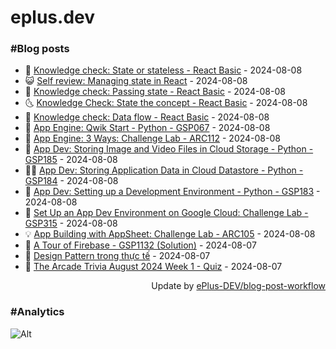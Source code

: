 # eplus.dev

### #Blog posts

<!-- BLOG-POST-LIST:START -->
 - 🧰 [Knowledge check: State or stateless - React Basic](https://eplus.dev/knowledge-check-state-or-stateless-react-basic) - 2024-08-08
 - 😺 [Self review: Managing state in React](https://eplus.dev/self-review-managing-state-in-react) - 2024-08-08
 - 🗽 [Knowledge check: Passing state - React Basic](https://eplus.dev/knowledge-check-passing-state-react-basic) - 2024-08-08
 - 🌜 [Knowledge Check: State the concept - React Basic](https://eplus.dev/knowledge-check-state-the-concept-react-basic) - 2024-08-08
 - 📝 [Knowledge check: Data flow - React Basic](https://eplus.dev/knowledge-check-data-flow-react-basic) - 2024-08-08
 - 🚀 [App Engine: Qwik Start - Python - GSP067](https://eplus.dev/app-engine-qwik-start-python-gsp067) - 2024-08-08
 - 💼 [App Engine: 3 Ways: Challenge Lab - ARC112](https://eplus.dev/app-engine-3-ways-challenge-lab-arc112) - 2024-08-08
 - 🦣 [App Dev: Storing Image and Video Files in Cloud Storage - Python - GSP185](https://eplus.dev/app-dev-storing-image-and-video-files-in-cloud-storage-python-gsp185) - 2024-08-08
 - 👨‍🏫 [App Dev: Storing Application Data in Cloud Datastore - Python - GSP184](https://eplus.dev/app-dev-storing-application-data-in-cloud-datastore-python-gsp184) - 2024-08-08
 - 🔭 [App Dev: Setting up a Development Environment - Python - GSP183](https://eplus.dev/app-dev-setting-up-a-development-environment-python-gsp183) - 2024-08-08
 - 🤡 [Set Up an App Dev Environment on Google Cloud: Challenge Lab - GSP315](https://eplus.dev/set-up-an-app-dev-environment-on-google-cloud-challenge-lab-gsp315) - 2024-08-08
 - 💡 [App Building with AppSheet: Challenge Lab - ARC105](https://eplus.dev/app-building-with-appsheet-challenge-lab-arc105) - 2024-08-08
 - 🦣 [A Tour of Firebase - GSP1132 &lpar;Solution&rpar;](https://eplus.dev/a-tour-of-firebase-gsp1132-solution) - 2024-08-07
 - 💪 [Design Pattern trong thực tế](https://eplus.dev/design-pattern-trong-thuc-te) - 2024-08-07
 - 🤡 [The Arcade Trivia August 2024 Week 1 - Quiz](https://eplus.dev/the-arcade-trivia-august-2024-week-1-quiz) - 2024-08-07<!-- BLOG-POST-LIST:END -->

<div align="right">
  Update by <a target="_blank"
    href="https://github.com/ePlus-DEV/blog-post-workflow">ePlus-DEV/blog-post-workflow</a>
</div>

### #Analytics
![Alt](https://repobeats.axiom.co/api/embed/9990f7cddfbad8d834990b10ccad05f81ac1096f.svg "Repobeats analytics image")
